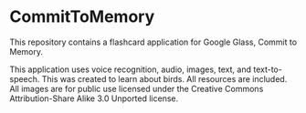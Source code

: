 # CommitToMemory
This repository contains a flashcard application for Google Glass, Commit to Memory.

This application uses voice recognition, audio, images, text, and text-to-speech. This was created to learn about birds. All resources are included. All images are for public use licensed under the Creative Commons Attribution-Share Alike 3.0 Unported license. 
